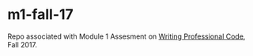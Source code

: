 # m1-fall-17

Repo associated with Module 1 Assesment on [Writing Professional Code](https://www.edx.org/course/writing-professional-code-microsoft-dev275x), Fall 2017.
